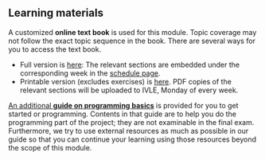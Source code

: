 ## Learning materials

A customized **online text book** is used for this module. Topic coverage may not follow the exact topic sequence in the book. There are several ways for you to access the text book.
* Full version is [here]({{baseUrl}}/book-adapted/index.html): The relevant sections are embedded under the corresponding week in the [schedule page]({{baseUrl}}/schedule/index.html).
* Printable version (excludes exercises) is [here]({{baseUrl}}/book-adapted/print.html). PDF copies of the relevant sections will be uploaded to IVLE, Monday of every week.
  
<panel header="Helpful info about using the textbook" no-close>
  <include src="../book-adapted/usage.md#body" />
</panel><p/>

[An additional **guide on programming basics**]({{baseUrl}}/programming/index.html) is provided for you to get started or programming. Contents in that guide are to help you do the programming part of the project; they are not examinable in the final exam. Furthermore, we try to use external resources as much as possible in our guide so that you can continue your learning using those resources beyond the scope of this module.